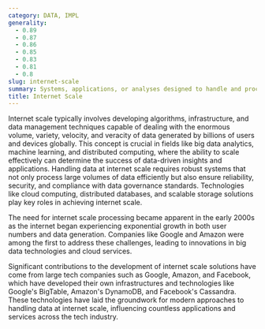 ```yaml
---
category: DATA, IMPL
generality:
  - 0.89
  - 0.87
  - 0.86
  - 0.85
  - 0.83
  - 0.81
  - 0.8
slug: internet-scale
summary: Systems, applications, or analyses designed to handle and process the vast and diverse data sets available across the entire internet.
title: Internet Scale
---
```


Internet scale typically involves developing algorithms, infrastructure, and data management techniques capable of dealing with the enormous volume, variety, velocity, and veracity of data generated by billions of users and devices globally. This concept is crucial in fields like big data analytics, machine learning, and distributed computing, where the ability to scale effectively can determine the success of data-driven insights and applications. Handling data at internet scale requires robust systems that not only process large volumes of data efficiently but also ensure reliability, security, and compliance with data governance standards. Technologies like cloud computing, distributed databases, and scalable storage solutions play key roles in achieving internet scale.

The need for internet scale processing became apparent in the early 2000s as the internet began experiencing exponential growth in both user numbers and data generation. Companies like Google and Amazon were among the first to address these challenges, leading to innovations in big data technologies and cloud services.

Significant contributions to the development of internet scale solutions have come from large tech companies such as Google, Amazon, and Facebook, which have developed their own infrastructures and technologies like Google's BigTable, Amazon's DynamoDB, and Facebook's Cassandra. These technologies have laid the groundwork for modern approaches to handling data at internet scale, influencing countless applications and services across the tech industry.

